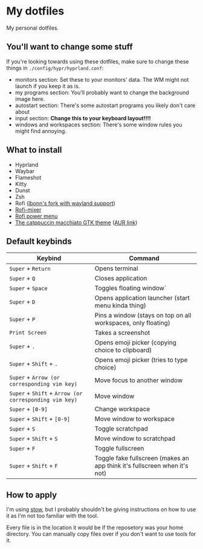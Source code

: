 # My dotfiles

My personal dotfiles.

## You'll want to change some stuff

If you're looking towards using these dotfiles, make sure to change these things in `./config/hypr/hyprland.conf`:

- monitors section: Set these to your monitors' data. The WM might not launch if you keep it as is.
- my programs section: You'll probably want to change the background image here.
- autostart section: There's some autostart programs you likely don't care about
- input section: **Change this to your keyboard layout!!!!**
- windows and workspaces section: There's some window rules you might find annoying.

## What to install

- Hyprland
- Waybar
- Flameshot
- Kitty
- Dunst
- Zsh
- Rofi ([lbonn's fork with wayland support](https://github.com/lbonn/rofi))
- [Rofi-mixer](https://github.com/joshpetit/rofi-mixer)
- [Rofi power menu](https://github.com/jluttine/rofi-power-menu)
- [The catppuccin macchiato GTK theme](https://github.com/catppuccin/gtk) ([AUR link](https://aur.archlinux.org/packages/catppuccin-gtk-theme-macchiato))

## Default keybinds

| Keybind                                                | Command                                                                   |
|--------------------------------------------------------|---------------------------------------------------------------------------|
| `Super` + `Return`                                     | Opens terminal                                                            |
| `Super` + `Q`                                          | Closes application                                                        |
| `Super` + `Space`                                      | Toggles floating window`                                                  |
| `Super` + `D`                                          | Opens application launcher (start menu kinda thing)                       |
| `Super` + `P`                                          | Pins a window (stays on top on all workspaces, only floating)             |
| `Print Screen`                                         | Takes a screenshot                                                        |
| `Super` + `.`                                          | Opens emoji picker (copying choice to clipboard)                          |
| `Super` + `Shift` + `.`                                | Opens emoji picker (tries to type choice)                                 |
| `Super` + `Arrow (or corresponding vim key)`           | Move focus to another window                                              |
| `Super` + `Shift` + `Arrow (or corresponding vim key)` | Move window                                                               |
| `Super` + `[0-9]`                                      | Change workspace                                                          |
| `Super` + `Shift` + `[0-9]`                            | Move window to workspace                                                  |
| `Super` + `S`                                          | Toggle scratchpad                                                         |
| `Super` + `Shift` + `S`                                | Move window to scratchpad                                                 |
| `Super` + `F`                                          | Toggle fullscreen                                                         |
| `Super` + `Shift` + `F`                                | Toggle fake fullscreen (makes an app think it's fullscreen when it's not) |

## How to apply

I'm using [stow](https://www.gnu.org/software/stow/), but I probably shouldn't be giving instructions on how to use it as I'm not too familiar with the tool.

Every file is in the location it would be if the reposetory was your home directory. You can manually copy files over if you don't want to use tools for it.
